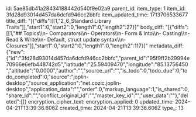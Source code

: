 id: 5ae85db41a28434188442d540f9e02a9
parent_id: 
item_type: 1
item_id: 3fd28d93014d457da6dcfd946cc2bbfc
item_updated_time: 1713706533677
title_diff: "[{\"diffs\":[[1,\"2_6_Standard Library Traits\"]],\"start1\":0,\"start2\":0,\"length1\":0,\"length2\":27}]"
body_diff: "[{\"diffs\":[[1,\"## Topics\\\n- Comparators\\\n- Operators\\\n- Form & Into\\\n- Casting\\\n- Read & Write\\\n- Default, struct update syntax\\\n- Closures\"]],\"start1\":0,\"start2\":0,\"length1\":0,\"length2\":117}]"
metadata_diff: {"new":{"id":"3fd28d93014d457da6dcfd946cc2bbfc","parent_id":"95f9ff2b29994e70966e6efb448742d5","latitude":"25.59409470","longitude":"85.13756450","altitude":"0.0000","author":"","source_url":"","is_todo":0,"todo_due":0,"todo_completed":0,"source":"joplin-desktop","source_application":"net.cozic.joplin-desktop","application_data":"","order":0,"markup_language":1,"is_shared":0,"share_id":"","conflict_original_id":"","master_key_id":"","user_data":""},"deleted":[]}
encryption_cipher_text: 
encryption_applied: 0
updated_time: 2024-04-21T13:39:36.606Z
created_time: 2024-04-21T13:39:36.606Z
type_: 13